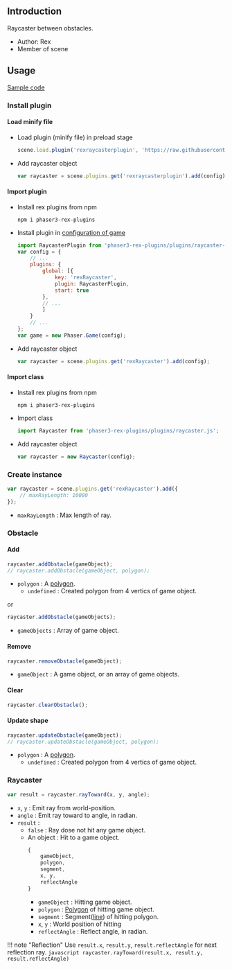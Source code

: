 ## Introduction

Raycaster between obstacles.

- Author: Rex
- Member of scene

## Usage

[Sample code](https://github.com/rexrainbow/phaser3-rex-notes/tree/master/examples/raycaster)

### Install plugin

#### Load minify file

- Load plugin (minify file) in preload stage
    ```javascript
    scene.load.plugin('rexraycasterplugin', 'https://raw.githubusercontent.com/rexrainbow/phaser3-rex-notes/master/dist/rexraycasterplugin.min.js', true);
    ```
- Add raycaster object
    ```javascript
    var raycaster = scene.plugins.get('rexraycasterplugin').add(config);
    ```

#### Import plugin

- Install rex plugins from npm
    ```
    npm i phaser3-rex-plugins
    ```
- Install plugin in [configuration of game](game.md#configuration)
    ```javascript
    import RaycasterPlugin from 'phaser3-rex-plugins/plugins/raycaster-plugin.js';
    var config = {
        // ...
        plugins: {
            global: [{
                key: 'rexRaycaster',
                plugin: RaycasterPlugin,
                start: true
            },
            // ...
            ]
        }
        // ...
    };
    var game = new Phaser.Game(config);
    ```
- Add raycaster object
    ```javascript
    var raycaster = scene.plugins.get('rexRaycaster').add(config);
    ```

#### Import class

- Install rex plugins from npm
    ```
    npm i phaser3-rex-plugins
    ```
- Import class
    ```javascript
    import Raycaster from 'phaser3-rex-plugins/plugins/raycaster.js';
    ```
- Add raycaster object
    ```javascript
    var raycaster = new Raycaster(config);
    ```

### Create instance

```javascript
var raycaster = scene.plugins.get('rexRaycaster').add({
    // maxRayLength: 10000
});
```

- `maxRayLength` : Max length of ray.

### Obstacle

#### Add

```javascript
raycaster.addObstacle(gameObject);
// raycaster.addObstacle(gameObject, polygon);
```

- `polygon` : A [polygon](geom-polygon.md). 
    - `undefined` : Created polygon from 4 vertics of game object.

or

```javascript
raycaster.addObstacle(gameObjects);
```

- `gameObjects` : Array of game object.

#### Remove

```javascript
raycaster.removeObstacle(gameObject);
```

- `gameObject` : A game object, or an array of game objects.

#### Clear

```javascript
raycaster.clearObstacle();
```

#### Update shape

```javascript
raycaster.updateObstacle(gameObject);
// raycaster.updateObstacle(gameObject, polygon);
```

- `polygon` : A [polygon](geom-polygon.md). 
    - `undefined` : Created polygon from 4 vertics of game object.

### Raycaster

```javascript
var result = raycaster.rayToward(x, y, angle);
```

- `x`, `y` : Emit ray from world-position.
- `angle` : Emit ray toward to angle, in radian.
- `result` :
    - `false` : Ray dose not hit any game object.
    - An object : Hit to a game object.
        ```javascript
        {
            gameObject,
            polygon,
            segment,
            x, y,
            reflectAngle
        }
        ```
        - `gameObject` : Hitting game object.
        - `polygon` : [Polygon](geom-polygon.md) of hitting game object.
        - `segment` : Segment([line](geom-line.md)) of hitting polygon.
        - `x`, `y` : World position of hitting
        - `reflectAngle` : Reflect angle, in radian.

!!! note "Reflection"
    Use `result.x`, `result.y`, `result.reflectAngle` for next reflection ray.
    ```javascript
    raycaster.rayToward(result.x, result.y, result.reflectAngle)
    ```